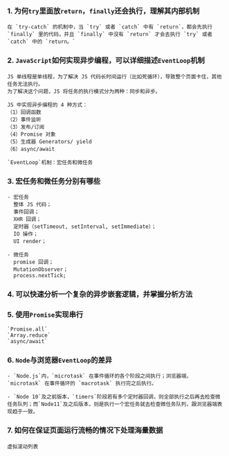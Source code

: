### 1. 为何`try`里面放`return`，`finally`还会执行，理解其内部机制

    在 `try-catch` 的机制中，当 `try` 或者 `catch` 中有 `return`，都会先执行 `finally` 里的代码，并且 `finally` 中没有 `return` 才会去执行 `try` 或者 `catch` 中的 `return。`

### 2. `JavaScript`如何实现异步编程，可以详细描述`EventLoop`机制

    JS 单线程是单线程，为了解决 JS 代码长时间运行（比如死循环），导致整个页面卡住，其他任务无法执行。
    为了解决这个问题，JS 将任务的执行模式分为两种：同步和异步。

    JS 中实现异步编程的 4 种方式：
    （1）回调函数
    （2）事件监听
    （3）发布/订阅
    （4）Promise 对象
    （5）生成器 Generators/ yield
    （6）async/await

    `EventLoop`机制：宏任务和微任务

### 3. 宏任务和微任务分别有哪些

    - 宏任务
      整体 JS 代码；
      事件回调；
      XHR 回调；
      定时器（setTimeout, setInterval, setImmediate）；
      IO 操作；
      UI render；

    - 微任务
      promise 回调；
      MutationObserver；
      process.nextTick;

### 4. 可以快速分析一个复杂的异步嵌套逻辑，并掌握分析方法

### 5. 使用`Promise`实现串行

    `Promise.all`
    `Array.reduce`
    `async/await`

### 6. `Node`与浏览器`EventLoop`的差异

    - `Node.js`内，`microtask` 在事件循环的各个阶段之间执行；浏览器端，`microtask` 在事件循环的 `macrotask` 执行完之后执行。

    - `Node 10`及之前版本，`timers`阶段若有多个定时器回调，则全部执行之后再去检查微任务队列；而`Node11`及之后版本，则是执行一个宏任务就去检查微任务队列，跟浏览器端表现趋于一致。

### 7. 如何在保证页面运行流畅的情况下处理海量数据

    虚拟滚动列表
